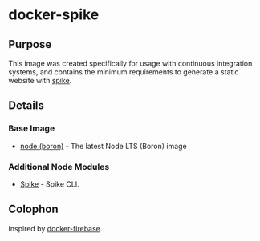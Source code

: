 # docker-spike

## Purpose

This image was created specifically for usage with continuous integration systems, and contains the minimum requirements to generate a static website with [spike](https://spike.cf). 

## Details

### Base Image

* [node (boron)](https://hub.docker.com/r/library/node/) - The latest Node LTS (Boron) image

### Additional Node Modules

* [Spike](https://github.com/static-dev/spike) - Spike CLI.

## Colophon

Inspired by [docker-firebase](https://github.com/devillexio/docker-firebase).
